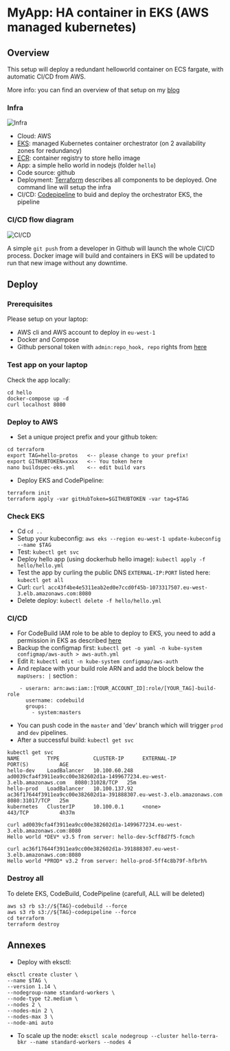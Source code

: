# MyApp: HA container in EKS (AWS managed kubernetes)

## Overview
This setup will deploy a redundant helloworld container on ECS fargate, with automatic CI/CD from AWS.

More info: you can find an overview of that setup on my [blog](https://greg.satoshi.tech/ecs)

### Infra
![Infra](./.github/images/myapp-ecs-infra.png)

- Cloud: AWS
- [EKS](https://aws.amazon.com/eks): managed Kubernetes container orchestrator (on 2 availability zones for redundancy)
- [ECR](https://aws.amazon.com/ecr): container registry to store hello image
- App: a simple hello world in nodejs (folder `hello`)
- Code source: github
- Deployment: [Terraform](https://www.terraform.io/) describes all components to be deployed. One command line will setup the infra
- CI/CD: [Codepipeline](https://aws.amazon.com/codepipeline) to buid and deploy the orchestrator EKS, the pipeline


### CI/CD flow diagram

![CI/CD](./.github/images/myapp-ecs-cicd.png)

A simple `git push` from a developer in Github will launch the whole CI/CD process. Docker image will build and containers in EKS will be updated to run that new image without any downtime.

## Deploy

### Prerequisites
Please setup on your laptop:
- AWS cli and AWS account to deploy in `eu-west-1`
- Docker and Compose
- Github personal token with `admin:repo_hook, repo` rights from [here](https://github.com/settings/tokens)

### Test app on your laptop
Check the app locally:
```
cd hello
docker-compose up -d
curl localhost 8080
```

### Deploy to AWS
- Set a unique project prefix and your github token:
```
cd terraform
export TAG=hello-protos   <-- please change to your prefix!
export GITHUBTOKEN=xxxx   <-- You token here
nano buildspec-eks.yml    <-- edit build vars
```
- Deploy EKS and CodePipeline: 
```
terraform init
terraform apply -var gitHubToken=$GITHUBTOKEN -var tag=$TAG
```

### Check EKS
- Cd `cd ..`
- Setup your kubeconfig: `aws eks --region eu-west-1 update-kubeconfig --name $TAG`
- Test: `kubectl get svc`
- Deploy hello app (using dockerhub hello image): `kubectl apply -f hello/hello.yml` 
- Test the app by curling the public DNS `EXTERNAL-IP:PORT` listed here: `kubectl get all`
- Curl: `curl acc43f4be4e5311eab2ed0e7ccd0f45b-1073317507.eu-west-3.elb.amazonaws.com:8080`
- Delete deploy: `kubectl delete -f hello/hello.yml`

### CI/CD
- For CodeBuild IAM role to be able to deploy to EKS, you need to add a permission in EKS as described [here](https://docs.aws.amazon.com/eks/latest/userguide/add-user-role.html)
- Backup the configmap first: `kubectl get -o yaml -n kube-system configmap/aws-auth > aws-auth.yml`
- Edit it: `kubectl edit -n kube-system configmap/aws-auth`
- And replace with your build role ARN and add the block below the `mapUsers: |` section :
```
    - userarn: arn:aws:iam::[YOUR_ACCOUNT_ID]:role/[YOUR_TAG]-build-role
      username: codebuild
      groups:
        - system:masters
```
- You can push code in the `master` and 'dev' branch which will trigger `prod` and `dev` pipelines.
- After a successful build: `kubectl get svc`
```
kubectl get svc
NAME         TYPE           CLUSTER-IP      EXTERNAL-IP                                                               PORT(S)          AGE
hello-dev    LoadBalancer   10.100.60.248   ad0039cfa4f3911ea9cc00e382602d1a-1499677234.eu-west-3.elb.amazonaws.com   8080:31028/TCP   25m
hello-prod   LoadBalancer   10.100.137.92   ac36f17644f3911ea9cc00e382602d1a-391888307.eu-west-3.elb.amazonaws.com    8080:31017/TCP   25m
kubernetes   ClusterIP      10.100.0.1      <none>                                                                    443/TCP          4h37m

curl ad0039cfa4f3911ea9cc00e382602d1a-1499677234.eu-west-3.elb.amazonaws.com:8080
Hello world *DEV* v3.5 from server: hello-dev-5cff8d7f5-fcmch

curl ac36f17644f3911ea9cc00e382602d1a-391888307.eu-west-3.elb.amazonaws.com:8080
Hello world *PROD* v3.2 from server: hello-prod-5ff4c8b79f-hfbrh%
```

### Destroy all
To delete EKS, CodeBuild, CodePipeline (carefull, ALL will be deleted)
```
aws s3 rb s3://${TAG}-codebuild --force
aws s3 rb s3://${TAG}-codepipeline --force
cd terraform
terraform destroy
```

## Annexes

- Deploy with eksctl:
```
eksctl create cluster \
--name $TAG \
--version 1.14 \
--nodegroup-name standard-workers \
--node-type t2.medium \
--nodes 2 \
--nodes-min 2 \
--nodes-max 3 \
--node-ami auto
```
- To scale up the node: `eksctl scale nodegroup --cluster hello-terra-bkr --name standard-workers --nodes 4`
